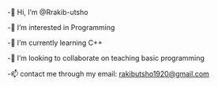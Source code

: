 -👋 Hi, I’m @Rrakib-utsho

-👀 I’m interested in Programming

-🌱 I’m currently learning C++

-💞️ I’m looking to collaborate on teaching basic programming

-📫 contact me through my email: rakibutsho1920@gmail.com

